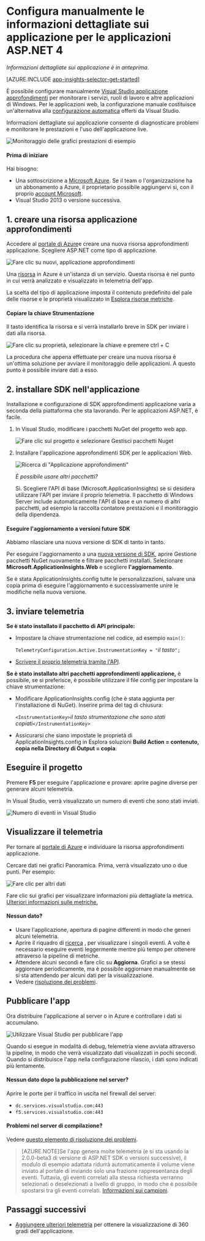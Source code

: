 <properties
    pageTitle="Servizi dell'applicazione approfondimenti per Windows tramite ruoli e lavoro | Microsoft Azure"
    description="Aggiungere manualmente il SDK approfondimenti applicazione all'applicazione ASP.NET per l'analisi di utilizzo, la disponibilità e le prestazioni."
    services="application-insights"
    documentationCenter=".net"
    authors="alancameronwills"
    manager="douge"/>

<tags
    ms.service="application-insights"
    ms.workload="tbd"
    ms.tgt_pltfrm="ibiza"
    ms.devlang="na"
    ms.topic="get-started-article"
    ms.date="08/30/2016"
    ms.author="awills"/>


# <a name="manually-configure-application-insights-for-aspnet-4-applications"></a>Configura manualmente le informazioni dettagliate sui applicazione per le applicazioni ASP.NET 4

*Informazioni dettagliate sui applicazione è in anteprima.*

[AZURE.INCLUDE [app-insights-selector-get-started](../../includes/app-insights-selector-get-started.md)]

È possibile configurare manualmente [Visual Studio applicazione approfondimenti](app-insights-overview.md) per monitorare i servizi, ruoli di lavoro e altre applicazioni di Windows. Per le applicazioni web, la configurazione manuale costituisce un'alternativa alla [configurazione automatica](app-insights-asp-net.md) offerti da Visual Studio.

Informazioni dettagliate sui applicazione consente di diagnosticare problemi e monitorare le prestazioni e l'uso dell'applicazione live.

![Monitoraggio delle grafici prestazioni di esempio](./media/app-insights-windows-services/10-perf.png)


#### <a name="before-you-start"></a>Prima di iniziare

Hai bisogno:

* Una sottoscrizione a [Microsoft Azure](http://azure.com). Se il team o l'organizzazione ha un abbonamento a Azure, il proprietario possibile aggiungervi si, con il proprio [account Microsoft](http://live.com).
* Visual Studio 2013 o versione successiva.



## <a name="add"></a>1. creare una risorsa applicazione approfondimenti

Accedere al [portale di Azure](https://portal.azure.com/)e creare una nuova risorsa approfondimenti applicazione. Scegliere ASP.NET come tipo di applicazione.

![Fare clic su nuovi, applicazione approfondimenti](./media/app-insights-windows-services/01-new-asp.png)

Una [risorsa](app-insights-resources-roles-access-control.md) in Azure è un'istanza di un servizio. Questa risorsa è nel punto in cui verrà analizzato e visualizzato in telemetria dell'app.

La scelta del tipo di applicazione imposta il contenuto predefinito del pale delle risorse e le proprietà visualizzato in [Esplora risorse metriche](app-insights-metrics-explorer.md).

#### <a name="copy-the-instrumentation-key"></a>Copiare la chiave Strumentazione

Il tasto identifica la risorsa e si verrà installarlo breve in SDK per inviare i dati alla risorsa.

![Fare clic su proprietà, selezionare la chiave e premere ctrl + C](./media/app-insights-windows-services/02-props-asp.png)

La procedura che appena effettuate per creare una nuova risorsa è un'ottima soluzione per avviare il monitoraggio delle applicazioni. A questo punto è possibile inviare dati a esso.

## <a name="sdk"></a>2. installare SDK nell'applicazione

Installazione e configurazione di SDK approfondimenti applicazione varia a seconda della piattaforma che sta lavorando. Per le applicazioni ASP.NET, è facile.

1. In Visual Studio, modificare i pacchetti NuGet del progetto web app.

    ![Fare clic sul progetto e selezionare Gestisci pacchetti Nuget](./media/app-insights-windows-services/03-nuget.png)

2. Installare l'applicazione approfondimenti SDK per le applicazioni Web.

    ![Ricerca di "Applicazione approfondimenti"](./media/app-insights-windows-services/04-ai-nuget.png)

    *È possibile usare altri pacchetti?*

    Sì. Scegliere l'API di base (Microsoft.ApplicationInsights) se si desidera utilizzare l'API per inviare il proprio telemetria. Il pacchetto di Windows Server include automaticamente l'API di base e un numero di altri pacchetti, ad esempio la raccolta contatore prestazioni e il monitoraggio della dipendenza. 

#### <a name="to-upgrade-to-future-sdk-versions"></a>Eseguire l'aggiornamento a versioni future SDK

Abbiamo rilasciare una nuova versione di SDK di tanto in tanto.

Per eseguire l'aggiornamento a una [nuova versione di SDK](https://github.com/Microsoft/ApplicationInsights-dotnet-server/releases/), aprire Gestione pacchetti NuGet nuovamente e filtrare pacchetti installati. Selezionare **Microsoft.ApplicationInsights.Web** e scegliere **l'aggiornamento**.

Se è stata ApplicationInsights.config tutte le personalizzazioni, salvare una copia prima di eseguire l'aggiornamento e successivamente unire le modifiche nella nuova versione.


## <a name="3-send-telemetry"></a>3. inviare telemetria


**Se è stato installato il pacchetto di API principale:**

* Impostare la chiave strumentazione nel codice, ad esempio `main()`: 

    `TelemetryConfiguration.Active.InstrumentationKey = "`*il tasto*`";` 

* [Scrivere il proprio telemetria tramite l'API](app-insights-api-custom-events-metrics.md#ikey).


**Se è stato installato altri pacchetti approfondimenti applicazione,** è possibile, se si preferisce, è possibile utilizzare il file config per impostare la chiave strumentazione:

* Modificare ApplicationInsights.config (che è stata aggiunta per l'installazione di NuGet). Inserire prima del tag di chiusura:

    `<InstrumentationKey>`*il tasto strumentazione che sono stati copiati*`</InstrumentationKey>`

* Assicurarsi che siano impostate le proprietà di ApplicationInsights.config in Esplora soluzioni **Build Action = contenuto, copia nella Directory di Output = copia**.




## <a name="run"></a>Eseguire il progetto

Premere **F5** per eseguire l'applicazione e provare: aprire pagine diverse per generare alcuni telemetria.

In Visual Studio, verrà visualizzato un numero di eventi che sono stati inviati.

![Numero di eventi in Visual Studio](./media/app-insights-windows-services/appinsights-09eventcount.png)

## <a name="monitor"></a>Visualizzare il telemetria

Per tornare al [portale di Azure](https://portal.azure.com/) e individuare la risorsa approfondimenti applicazione.


Cercare dati nei grafici Panoramica. Prima, verrà visualizzato uno o due punti. Per esempio:

![Fare clic per altri dati](./media/app-insights-windows-services/12-first-perf.png)

Fare clic sui grafici per visualizzare informazioni più dettagliate la metrica. [Ulteriori informazioni sulle metriche.](app-insights-web-monitor-performance.md)

#### <a name="no-data"></a>Nessun dato?

* Usare l'applicazione, apertura di pagine differenti in modo che generi alcuni telemetria.
* Aprire il riquadro di [ricerca](app-insights-diagnostic-search.md) , per visualizzare i singoli eventi. A volte è necessario eseguire eventi leggermente mentre più tempo per ottenere attraverso la pipeline di metriche.
* Attendere alcuni secondi e fare clic su **Aggiorna**. Grafici a se stessi aggiornare periodicamente, ma è possibile aggiornare manualmente se si sta attendendo per alcuni dati per la visualizzazione.
* Vedere [risoluzione dei problemi](app-insights-troubleshoot-faq.md).

## <a name="publish-your-app"></a>Pubblicare l'app

Ora distribuire l'applicazione al server o in Azure e controllare i dati si accumulano.

![Utilizzare Visual Studio per pubblicare l'app](./media/app-insights-windows-services/15-publish.png)

Quando si esegue in modalità di debug, telemetria viene avviata attraverso la pipeline, in modo che verrà visualizzato dati visualizzati in pochi secondi. Quando si distribuisce l'app nella configurazione rilascio, i dati sono indicati più lentamente.

#### <a name="no-data-after-you-publish-to-your-server"></a>Nessun dato dopo la pubblicazione nel server?

Aprire le porte per il traffico in uscita nel firewall del server:

+ `dc.services.visualstudio.com:443`
+ `f5.services.visualstudio.com:443`


#### <a name="trouble-on-your-build-server"></a>Problemi nel server di compilazione?

Vedere [questo elemento di risoluzione dei problemi](app-insights-asp-net-troubleshoot-no-data.md#NuGetBuild).

> [AZURE.NOTE]Se l'app genera molte telemetria (e si sta usando la 2.0.0-beta3 di versione di ASP.NET SDK o versioni successive), il modulo di esempio adattata ridurrà automaticamente il volume viene inviato al portale di inviando solo una frazione rappresentanza degli eventi. Tuttavia, gli eventi correlati alla stessa richiesta verranno selezionati o deselezionati a livello di gruppo, in modo che è possibile spostarsi tra gli eventi correlati. 
> [Informazioni sui campioni](app-insights-sampling.md).




## <a name="next-steps"></a>Passaggi successivi

* [Aggiungere ulteriori telemetria](app-insights-asp-net-more.md) per ottenere la visualizzazione di 360 gradi dell'applicazione.



